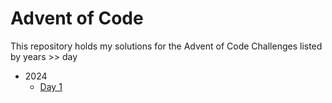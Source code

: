 # Advent of Code
This repository holds my solutions for the Advent of Code Challenges listed by years >> day
- 2024
  - [Day 1]()
